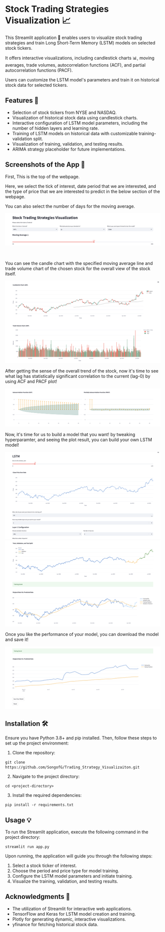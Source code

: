 # Stock Trading Strategies Visualization 📈

This Streamlit application 🌟 enables users to visualize stock trading strategies and train Long Short-Term Memory (LSTM) models on selected stock tickers.

It offers interactive visualizations, including candlestick charts 📊, moving averages, trade volumes, autocorrelation functions (ACF), and partial autocorrelation functions (PACF).

Users can customize the LSTM model's parameters and train it on historical stock data for selected tickers.

## Features 🚀

- Selection of stock tickers from NYSE and NASDAQ.
- Visualization of historical stock data using candlestick charts.
- Interactive configuration of LSTM model parameters, including the number of hidden layers and learning rate.
- Training of LSTM models on historical data with customizable training-validation split.
- Visualization of training, validation, and testing results.
- ARIMA strategy placeholder for future implementations.

## Screenshots of the App 📸

First, This is the top of the webpage.

Here, we select the tick of interest, date period that we are interested, and the type of price that we are interested to predict in the below section of the webpage.

You can also select the number of days for the moving average. 

![fig.1](images/fig1-1.png)

<br>

You can see the candle chart with the specified moving average line and trade volume chart of the chosen stock for the overall view of the stock itself.

![fig.2](images/fig2-1.png)

After getting the sense of the overall trend of the stock, now it's time to see what lag has statistically significant correlation to the current (lag-0) by using ACF and PACF plot!

![fig.3](images/fig2-2.png)

Now, it's time for us to build a model that you want! by tweaking hyperparamter, and seeing the plot result, you can build your own LSTM model!

![lstm1](images/LSTM1.png)
![lstm2](images/LSTM2.png)

Once you like the performance of your model, you can download the model and save it!

![lstm3](images/LSTM3.png)


## Installation 🛠

Ensure you have Python 3.8+ and pip installed. Then, follow these steps to set up the project environment:

1. Clone the repository:

```
git clone https://github.com/SongofG/Trading_Strategy_Visualizaiton.git
```

2. Navigate to the project directory:
```
cd <project-directory>
```

3. Install the required dependencies:

```
pip install -r requirements.txt
```


## Usage 💡

To run the Streamlit application, execute the following command in the project directory:

```
streamlit run app.py
```

Upon running, the application will guide you through the following steps:

1. Select a stock ticker of interest.
2. Choose the period and price type for model training.
3. Configure the LSTM model parameters and initiate training.
4. Visualize the training, validation, and testing results.

## Acknowledgments 👏

- The utilization of Streamlit for interactive web applications.
- TensorFlow and Keras for LSTM model creation and training.
- Plotly for generating dynamic, interactive visualizations.
- yfinance for fetching historical stock data.
